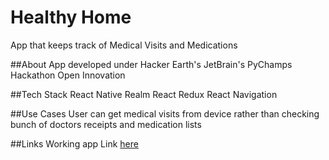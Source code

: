 # Healthy Home
App that keeps track of Medical Visits and Medications

##About
App developed under Hacker Earth's JetBrain's PyChamps Hackathon Open Innovation

##Tech Stack
    React Native
    Realm
    React Redux
    React Navigation 

##Use Cases
User can get medical visits from device rather than checking bunch of doctors receipts and medication lists

##Links
Working app Link [here](https://www.youtube.com/watch?v=2mL6JwET5pQ)
